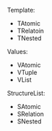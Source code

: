 Template:
* TAtomic
* TRelatoin
* TNested

Values:
* VAtomic
* VTuple
* VList

StructureList:
* SAtomic
* SRelation
* SNested